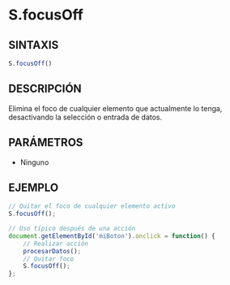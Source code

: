 # S.focusOff

## SINTAXIS
```javascript
S.focusOff()
```

## DESCRIPCIÓN
Elimina el foco de cualquier elemento que actualmente lo tenga, desactivando la selección o entrada de datos.

## PARÁMETROS
- Ninguno

## EJEMPLO
```javascript
// Quitar el foco de cualquier elemento activo
S.focusOff();

// Uso típico después de una acción
document.getElementById('miBoton').onclick = function() {
    // Realizar acción
    procesarDatos();
    // Quitar foco
    S.focusOff();
};
```